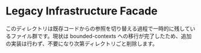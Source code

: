# Legacy Infrastructure Facade

このディレクトリは既存コードからの参照を切り替える過程で一時的に残しているファイル群です。現状は bounded-contexts への移行が完了したため、追加の実装は行わず、不要になり次第ディレクトリごと削除します。
